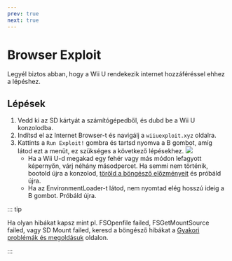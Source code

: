 ```yaml
---
prev: true
next: true
---
```


# Browser Exploit

Legyél biztos abban, hogy a Wii U rendekezik internet hozzáféréssel ehhez a lépéshez.

## Lépések

1. Vedd ki az SD kártyát a számítógépedből, és dubd be a Wii U konzolodba.
2. Indítsd el az Internet Browser-t és navigálj a `wiiuexploit.xyz` oldalra.
3. Kattints a `Run Exploit!` gombra és tartsd nyomva a B gombot, amíg látod ezt a menüt, ez szükséges a következő lépésekhez.
   ![](/assets/img/guide/PLL.png)
   - Ha a Wii U-d megakad egy fehér vagy más módon lefagyott képernyőn, várj néhány másodpercet. Ha semmi nem történik, bootold újra a konzolod, [töröld a böngésző előzményeit](https://en-americas-support.nintendo.com/app/answers/detail/a_id/1507/~/how-to-delete-the-internet-browser-history) és próbáld újra.
   - Ha az EnvironmentLoader-t látod, nem nyomtad elég hosszú ideig a B gombot. Próbáld újra.

::: tip

Ha olyan hibákat kapsz mint pl. FSOpenfile failed, FSGetMountSource failed, vagy SD Mount failed, keresd a böngésző hibákat a [Gyakori problémák és megoldásuk](../common-issues-fixes) oldalon.

:::

